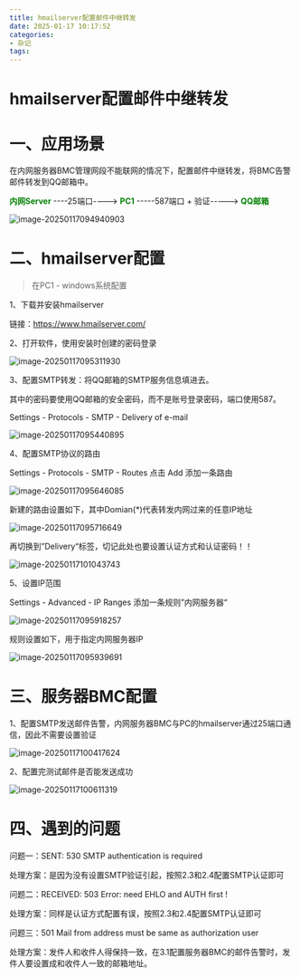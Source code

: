 ```yaml
---
title: hmailserver配置邮件中继转发
date: 2025-01-17 10:17:52
categories:
- 杂记
tags:
---
```


# hmailserver配置邮件中继转发

# 一、应用场景

在内网服务器BMC管理网段不能联网的情况下，配置邮件中继转发，将BMC告警邮件转发到QQ邮箱中。

<font color=green>**内网Server**</font> ----25端口----> <font color=green>**PC1**</font> -----587端口 + 验证-----> <font color=green>**QQ邮箱**</font>

![image-20250117094940903](../../img/image-20250117094940903.png)

# 二、hmailserver配置

>在PC1 - windows系统配置

1、下载并安装hmailserver

链接：https://www.hmailserver.com/

2、打开软件，使用安装时创建的密码登录

![image-20250117095311930](./../../img/image-20250117095311930.png)

3、配置SMTP转发：将QQ邮箱的SMTP服务信息填进去。

其中的密码要使用QQ邮箱的安全密码，而不是账号登录密码，端口使用587。

Settings - Protocols - SMTP - Delivery of e-mail

![image-20250117095440895](./../../img/image-20250117095440895.png)

4、配置SMTP协议的路由

Settings - Protocols - SMTP - Routes 点击 Add 添加一条路由

![image-20250117095646085](./../../img/image-20250117095646085.png)

新建的路由设置如下，其中Domian(*)代表转发内网过来的任意IP地址

![image-20250117095716649](./../../img/image-20250117095716649.png)

再切换到”Delivery“标签，切记此处也要设置认证方式和认证密码！！

![image-20250117101043743](./../../img/image-20250117101043743.png)



5、设置IP范围

Settings - Advanced - IP Ranges 添加一条规则”内网服务器“

![image-20250117095918257](./../../img/image-20250117095918257.png)

规则设置如下，用于指定内网服务器IP

![image-20250117095939691](./../../img/image-20250117095939691.png)



# 三、服务器BMC配置

1、配置SMTP发送邮件告警，内网服务器BMC与PC的hmailserver通过25端口通信，因此不需要设置验证

![image-20250117100417624](./../../img/image-20250117100417624.png)

2、配置完测试邮件是否能发送成功

![image-20250117100611319](./../../img/image-20250117100611319.png)

# 四、遇到的问题

问题一：SENT: 530 SMTP authentication is required

处理方案：是因为没有设置SMTP验证引起，按照2.3和2.4配置SMTP认证即可

问题二：RECEIVED: 503 Error: need EHLO and AUTH first !

处理方案：同样是认证方式配置有误，按照2.3和2.4配置SMTP认证即可

问题三：501 Mail from address must be same as authorization user

处理方案：发件人和收件人得保持一致，在3.1配置服务器BMC的邮件告警时，发件人要设置成和收件人一致的邮箱地址。
